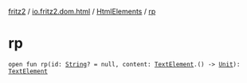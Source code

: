 [fritz2](../../index.md) / [io.fritz2.dom.html](../index.md) / [HtmlElements](index.md) / [rp](./rp.md)

# rp

`open fun rp(id: `[`String`](https://kotlinlang.org/api/latest/jvm/stdlib/kotlin/-string/index.html)`? = null, content: `[`TextElement`](../-text-element/index.md)`.() -> `[`Unit`](https://kotlinlang.org/api/latest/jvm/stdlib/kotlin/-unit/index.html)`): `[`TextElement`](../-text-element/index.md)